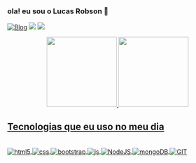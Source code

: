 ### ola! eu sou o Lucas Robson 👋

[![Blog](https://img.shields.io/website?label=Meu-Portfolio&style=for-the-badge&url=https://sujeitoprogramador.com/)](https://lucas-robson.netlify.app/)
<a href = "mailto:lucassrobson07@gmail.com"><img src="https://img.shields.io/badge/Gmail-D14836?style=for-the-badge&logo=gmail&logoColor=white" target="_blank"></a>
<a href="https://https://www.linkedin.com/in/lucas-robson-dev/" target="_blank"><img src="https://img.shields.io/badge/-LinkedIn-%230077B5?style=for-the-badge&logo=linkedin&logoColor=white" target="_blank"></a>

<div align="center">
  <a href="https://github.com/LukeRobs">
  <img height="160em" src="https://github-readme-stats.vercel.app/api?username=LukeRobs&show_icons=true&theme=radical&include_all_commits=true&count_private=true"/>
  <img height="160em" src="https://github-readme-stats.vercel.app/api/top-langs/?username=LukeRobs&layout=compact&langs_count=7&theme=radical"/>
</div>

  ## Tecnologias que eu uso no meu dia
  <div style="display: inline_block"><br>
  <img align="center" alt="html5" src="https://img.shields.io/badge/HTML5-E34F26?style=for-the-badge&logo=html5&logoColor=white" />
  <img align="center" alt="css" src="https://img.shields.io/badge/CSS3-1572B6?style=for-the-badge&logo=css3&logoColor=white" />
  <img align="center" alt="bootstrap" src="https://img.shields.io/badge/Bootstrap-563D7C?style=for-the-badge&logo=bootstrap&logoColor=white" />
  <img align="center" alt="js" src="https://img.shields.io/badge/JavaScript-F7DF1E?style=for-the-badge&logo=javascript&logoColor=black" />
  <img align="center" alt="NodeJS" src="https://img.shields.io/badge/Node.js-43853D?logo=node.js&logoColor=white&style=for-the-badge"/>
  <img align="center" alt="mongoDB" src="https://img.shields.io/badge/MongoDB-4EA94B?logo=mongodb&logoColor=white&style=for-the-badge"/>
  <img align="center" alt="GIT" src="https://img.shields.io/badge/Git-E34F26?logo=git&logoColor=white&style=for-the-badge"/>
  </div>
